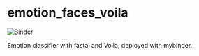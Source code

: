 # emotion_faces_voila

[![Binder](https://mybinder.org/badge_logo.svg)](https://hub.gke.mybinder.org/user/enricodata-emotion-faces-scfh9y0w/voila/render/emotion_classifier.ipynb?token=x0goE__cSDeH88Wssl-_Tg)

Emotion classifier with fastai and Voila, deployed with mybinder.


